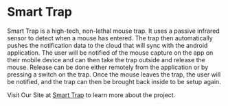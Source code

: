 Smart Trap
=========

Smart Trap is a high-tech, non-lethal mouse trap. It uses a passive infrared sensor to detect when a mouse has entered. The trap then automatically pushes the notification data to the cloud that will sync with the android application. The user will be notified of the mouse capture on the app on their mobile device and can then take the trap outside and release the mouse. Release can be done either remotely from the application or by pressing a switch on the trap. Once the mouse leaves the trap, the user will be notified, and the trap can then be brought back inside to be setup again.

Visit Our Site at <a href="http://www.smarttrap.tk">Smart Trap</a> to learn more about the project.
